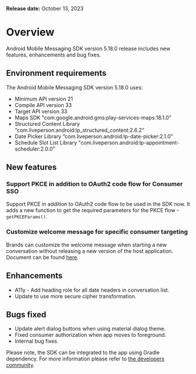 **Release date:** October 13, 2023

# Overview

Android Mobile Messaging SDK version 5.18.0 release includes new features, enhancements and bug fixes.

## Environment requirements

The Android Mobile Messaging SDK version 5.18.0 uses:

- Minimum API version 21
- Compile API version 33
- Target API version 33
- Maps SDK "com.google.android.gms:play-services-maps:18.1.0"
- Structured Content Library “com.liveperson.android:lp_structured_content:2.6.2”
- Date Picker Library “com.liveperson.android:lp-date-picker:2.1.0”
- Schedule Slot List Library "com.liveperson.android:lp-appointment-scheduler:2.0.0"

## New features

### Support PKCE in addition to OAuth2 code flow for Consumer SSO 
Support PKCE in addition to OAuth2 code flow to be used in the SDK now. It adds a new function to get the required parameters for the PKCE flow - `getPKCEParams()`.

### Customize welcome message for specific consumer targeting
Brands can customize the welcome message when starting a new conversation without releasing a new version of the host application. Document can be found [here](https://developers.liveperson.com/mobile-app-messaging-sdk-for-android-advanced-features-dynamic-welcome-message.html).

## Enhancements
- A11y - Add heading role for all date headers in conversation list.
- Update to use more secure cipher transformation.

## Bugs fixed

- Update alert dialog buttons when using material dialog theme.
- Fixed consumer authorization when app moves to foreground.
- Internal bug fixes.

Please note, the SDK can be integrated to the app using Gradle dependency. For more information please refer to [the developers community](https://developers.liveperson.com/android-quickstart.html).